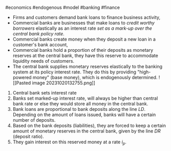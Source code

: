 #economics #endogenous #model #banking #finance
- Firms and customers demand bank loans to finance business activity,
- Commercial banks are businesses that make loans to *credit worthy borrowers* elastically as an interest rate *set as a mark-up over the central bank policy rate*.
- Commercial banks create money when they deposit a new loan in a customer's bank account,
- Commercial banks hold a proportion of their deposits as monetary reserves at the central bank, they have this reserve to accommodate liquidity needs of customers.
- The central bank supplies monetary reserves elastically to the banking system at its policy interest rate. They do this by providing "high-powered money" (base money), which is endogenously determined.
![[Pasted image 20231020132755.png]]
1. Central bank sets interest rate
2. Banks set marked-up interest rate, will always be higher than central bank rate or else they would store all money in the central bank.
3. Bank loans are proportional to bank deposits along the line *LD*. Depending on the amount of loans issued, banks will have a certain number of deposits.
4. Based on the bank deposits (liabilities), they are forced to keep a certain amount of monetary reserves in the central bank, given by the line *DR* (deposit ratio).
5. They gain interest on this reserved money at a rate $i_p$.